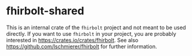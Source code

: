 # fhirbolt-shared

This is an internal crate of the `fhirbolt` project and not meant to be used directly.
If you want to use `fhirbolt` in your project, you are probably interested in https://crates.io/crates/fhirbolt.
See also https://github.com/lschmierer/fhirbolt for further information.
